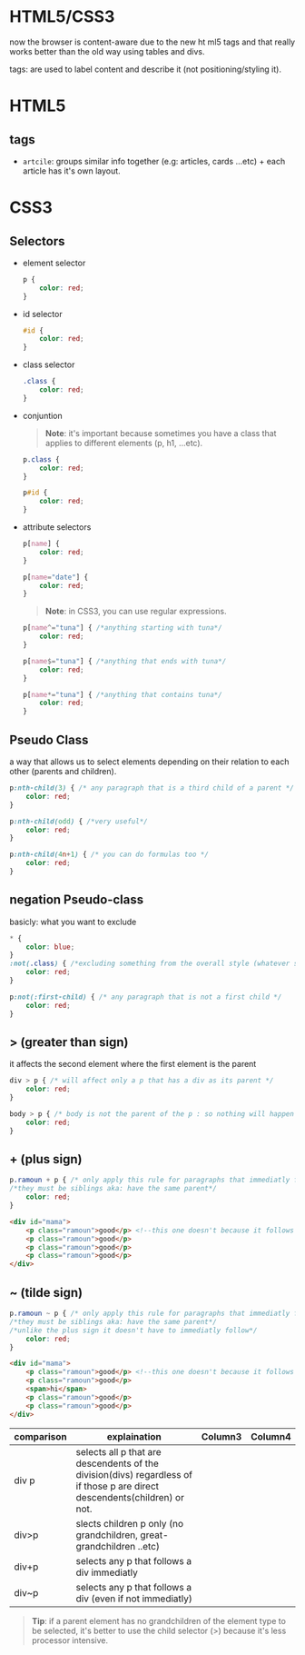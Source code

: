 # HTML5/CSS3

now the browser is content-aware due to the new ht ml5 tags and that really works better than the old way using tables and divs.

tags: are used to label content and describe it (not positioning/styling it).

# HTML5

## tags

- `artcile`: groups similar info together (e.g: articles, cards ...etc) + each article has it's own layout.

# CSS3

## Selectors

- element selector
    ```css
    p {
        color: red;
    }
    ```
- id selector
    ```css
    #id {
        color: red;
    }
    ```
- class selector
    ```css
    .class {
        color: red;
    }
    ```
- conjuntion
    > **Note**: it's important because sometimes you have a class that applies to different elements (p, h1, ...etc).
    ```css
    p.class {
        color: red;
    }
    ```
    ```css
    p#id {
        color: red;
    }
    ```

- attribute selectors
    ```css
    p[name] {
        color: red;
    }
    ```
    ```css
    p[name="date"] {
        color: red;
    }
    ```
    > **Note**: in CSS3, you can use regular expressions.
    ```css
    p[name^="tuna"] { /*anything starting with tuna*/
        color: red;
    }
    ```
    ```css
    p[name$="tuna"] { /*anything that ends with tuna*/
        color: red;
    }
    ```
    ```css
    p[name*="tuna"] { /*anything that contains tuna*/
        color: red;
    }
    ```


## Pseudo Class

a way that allows us to select elements depending on their relation to each other (parents and children).

```css
p:nth-child(3) { /* any paragraph that is a third child of a parent */
    color: red;
}
```

```css
p:nth-child(odd) { /*very useful*/
    color: red;
}
```

```css
p:nth-child(4n+1) { /* you can do formulas too */
    color: red;
}
```

## negation Pseudo-class

basicly: what you want to exclude

```css
* {
    color: blue;
}
:not(.class) { /*excluding something from the overall style (whatever style it inherited)*/
    color: red;
}
```
```css
p:not(:first-child) { /* any paragraph that is not a first child */
    color: red;
}
```

## > (greater than sign)

it affects the second element where the first element is the parent

```css
div > p { /* will affect only a p that has a div as its parent */
    color: red;
}
``` 
```css
body > p { /* body is not the parent of the p : so nothing will happen */
    color: red;
}
``` 

## + (plus sign)

```css
p.ramoun + p { /* only apply this rule for paragraphs that immediatly follow paragraphs with .ramoun class */
/*they must be siblings aka: have the same parent*/
    color: red;
}
``` 
```html
<div id="mama">
    <p class="ramoun">good</p> <!--this one doesn't because it follows a div not even a p-->
    <p class="ramoun">good</p>
    <p class="ramoun">good</p>
    <p class="ramoun">good</p>
</div>
```

## ~ (tilde sign)

```css
p.ramoun ~ p { /* only apply this rule for paragraphs that immediatly follow paragraphs with .ramoun class */
/*they must be siblings aka: have the same parent*/
/*unlike the plus sign it doesn't have to immediatly follow*/
    color: red;
}
``` 
```html
<div id="mama">
    <p class="ramoun">good</p> <!--this one doesn't because it follows a div not even a p-->
    <p class="ramoun">good</p>
    <span>hi</span>
    <p class="ramoun">good</p>
    <p class="ramoun">good</p>
</div>
```


|comparison  |explaination  |Column3  |Column4  |
|---------|---------|---------|---------|
|div p     |selects all p that are descendents of the division(divs) regardless of if those p are direct descendents(children) or not.|         |         |
|div>p     |slects children p only (no grandchildren, great-grandchildren ..etc)|         |         |
|div+p     |selects any p that follows a div immediatly|         |         |
|div~p     |selects any p that follows a div (even if not immediatly)|         |         |

> **Tip**: if a parent element has no grandchildren of the element type to be selected, it's better to use the child selector (>) because it's less processor intensive.